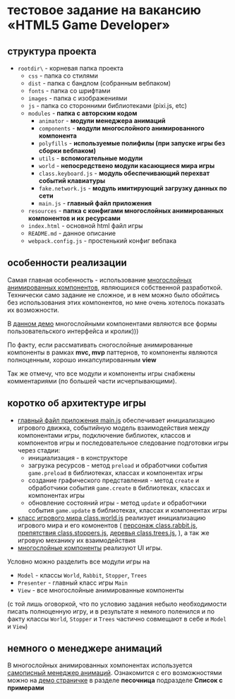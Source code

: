 # тестовое задание на вакансию «HTML5 Game Developer»

## структура проекта

- `rootdir\` - корневая папка проекта
    - `css` - папка со стилями
    - `dist` - папка с бандлом (собранным вебпаком)
    - `fonts` - папка со шрифтами
    - `images` - папка с изображениями
    - `js`  -   папка со сторонними библиотеками (pixi.js, etc)
    - `modules` - **папка с авторским кодом**
        - `animator` - **модули менеджера анимаций**
        - `components` - **модули многослойного анимированного компонента**
        - `polyfills`  - **используемые полифилы (при запуске игры без сборки вебпаком)**
        - `utils` - **вспомогательные модули**
        - `world` - **непосредствено модули касающиеся мира игры**
        - `class.keyboard.js` - **модуль обеспечивающий перехват событий клавиатуры**
        - `fake.network.js` - **модуль имитирующий загрузку данных по сети**
        - `main.js` - **главный файл приложения**
    - `resources` - **папка с конфигами многослойных анимированных компонентов и их ресурсами**
    - `index.html` - основной html файл игры
    - `README.md` - данное описание
    - `webpack.config.js` - простенький конфиг вебпака


## особенности реализации

Самая главная особенность - использование [многослойных анимированных компонентов](https://work.lastuniverse.ru/api/tutorial-многослойные%20компоненты.html), являющихся собственной разработкой. 
Технически само задание не сложное, и в нем можно было обойтись без использования этих компонентов, но мне очень хотелось показать их возможности.

В [данном демо](https://lastuniverse.ru/pixi.js/) многослойными компонентами являются все формы пользовательского интерфейса и кролик)))

По факту, если рассмативать сногослойные анимированные компоненты в рамках **mvc, mvp** паттернов, то компоненты являются полноценным, хорошо инкапсулированным **view**

Так же отмечу, что все модули и компоненты игры снабжены комментариями (по большей части исчерпывающими).

## коротко об архитектуре игры
- [главный файл приложения main.js](https://github.com/lastuniverse/rabbit/blob/main/modules/main.js) обеспечивает инициализацию игрового движка, событийную модель взаимодействия между компонентами игры, подключение библиотек, классов и компонентов игры и последовательное следование подготовки игры через стадии:
    - инициализация - в конструкторе
    - загрузка ресурсов - метод `preload` и обработчики события `game.preload` в библиотеках, классах и компонентах игры
    - создание графического представления - метод `create` и обработчики события `game.create` в библиотеках, классах и компонентах игры
    - обновление состояний игры - метод `update` и обработчики события `game.update` в библиотеках, классах и компонентах игры
- [класс игрового мира class.world.js](https://github.com/lastuniverse/rabbit/blob/main/modules/world/class.world.js) реализует инициализацию игрового мира и его комонентов (
    [персонаж class.rabbit.js](https://github.com/lastuniverse/rabbit/blob/main/modules/world/class.rabbit.js),
    [препятствия class.stoppers.js](https://github.com/lastuniverse/rabbit/blob/main/modules/world/class.stoppers.js),
    [деревья class.trees.js](https://github.com/lastuniverse/rabbit/blob/main/modules/world/class.trees.js),
), а так же игровую механику их взаимодействия
- [многослойные компоненты](https://github.com/lastuniverse/rabbit/tree/main/resources) реализуют UI игры.


Условно можно разделить все модули игры на
- `Model` - классы `World`, `Rabbit`, `Stopper`, `Trees`
- `Presenter` - главный класс игры `Main`
- `View` - все многослойные анимированные компоненты

(с той лишь оговоркой, что по условию задания небыло необходимости писать полноценную игру, и в результате я немного поленился и по факту классы `World`, `Stopper` и `Trees` частично совмещают в себе и `Model` и `View`)

## немного о менеджере анимаций
В многослойных анимированных хомпонентах используется [самописный менеджер анимаций](https://github.com/lastuniverse/rabbit/tree/main/modules/animator). Ознакомится с его возможностями можно на [демо страничке](https://work.lastuniverse.ru/) в разделе **песочница** подразделе **Список с примерами**
